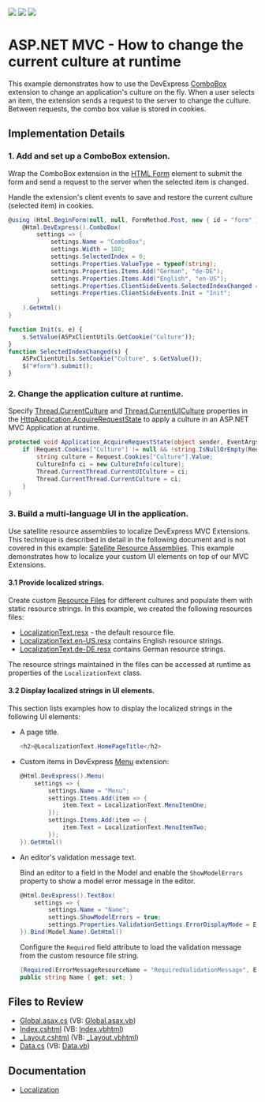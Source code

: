 <!-- default badges list -->
![](https://img.shields.io/endpoint?url=https://codecentral.devexpress.com/api/v1/VersionRange/128566207/14.1.3%2B)
[![](https://img.shields.io/badge/Open_in_DevExpress_Support_Center-FF7200?style=flat-square&logo=DevExpress&logoColor=white)](https://supportcenter.devexpress.com/ticket/details/T108173)
[![](https://img.shields.io/badge/📖_How_to_use_DevExpress_Examples-e9f6fc?style=flat-square)](https://docs.devexpress.com/GeneralInformation/403183)
<!-- default badges end -->

# ASP.NET MVC - How to change the current culture at runtime

This example demonstrates how to use the DevExpress [ComboBox](https://docs.devexpress.com/AspNetMvc/8984/components/data-editors-extensions/combobox) extension to change an application's culture on the fly. When a user selects an item, the extension sends a request to the server to change the culture.  Between requests, the combo box value is stored in cookies.

## Implementation Details

### 1. Add and set up a ComboBox extension.

Wrap the ComboBox extension in the [HTML Form](https://www.w3schools.com/html/html_forms.asp) element to submit the form and send a request to the server when the selected item is changed. 

Handle the extension's client events to save and restore the current culture (selected item) in cookies.

```cs  
@using (Html.BeginForm(null, null, FormMethod.Post, new { id = "form" })) {  
    @Html.DevExpress().ComboBox(  
        settings => {  
            settings.Name = "ComboBox";  
            settings.Width = 180;  
            settings.SelectedIndex = 0;  
            settings.Properties.ValueType = typeof(string);  
            settings.Properties.Items.Add("German", "de-DE");  
            settings.Properties.Items.Add("English", "en-US");  
            settings.Properties.ClientSideEvents.SelectedIndexChanged = "SelectedIndexChanged";  
            settings.Properties.ClientSideEvents.Init = "Init";  
        }  
    ).GetHtml()  
}  
```  

```js
function Init(s, e) {
    s.SetValue(ASPxClientUtils.GetCookie("Culture"));
}
function SelectedIndexChanged(s) {
    ASPxClientUtils.SetCookie("Culture", s.GetValue());
    $("#form").submit();
}
```

### 2. Change the application culture at runtime.

Specify [Thread.CurrentCulture](https://learn.microsoft.com/en-us/dotnet/api/system.threading.thread.currentculture) and [Thread.CurrentUICulture](https://learn.microsoft.com/en-us/dotnet/api/system.threading.thread.currentuiculture) properties in the [HttpApplication.AcquireRequestState](https://learn.microsoft.com/en-us/dotnet/api/system.web.httpapplication.acquirerequeststate) to apply a culture in an ASP.NET MVC Application at runtime.

```cs  
protected void Application_AcquireRequestState(object sender, EventArgs e) {  
    if (Request.Cookies["Culture"] != null && !string.IsNullOrEmpty(Request.Cookies["Culture"].Value)) {  
        string culture = Request.Cookies["Culture"].Value;  
        CultureInfo ci = new CultureInfo(culture);  
        Thread.CurrentThread.CurrentUICulture = ci;  
        Thread.CurrentThread.CurrentCulture = ci;  
    }  
}  
```  

### 3. Build a multi-language UI in the application.

Use satellite resource assemblies to localize DevExpress MVC Extensions. This technique is described in detail in the following document and is not covered in this example: [Satellite Resource Assemblies](https://docs.devexpress.com/AspNet/12050/common-concepts/localization/satellite-resource-assemblies). This example demonstrates how to localize your custom UI elements on top of our MVC Extensions.

#### 3.1 Provide localized strings.

Create custom [Resource Files](https://learn.microsoft.com/en-us/previous-versions/windows/silverlight/dotnet-windows-silverlight/cc296240(v=vs.95)) for different cultures and populate them with static resource strings. In this example, we created the following resources files:

* [LocalizationText.resx](./CS/Localization/Content/LocalizationText.resx) - the default resource file.
* [LocalizationText.en-US.resx](./CS/Localization/Content/LocalizationText.en-US.resx) contains English resource strings.
* [LocalizationText.de-DE.resx](./CS/Localization/Content/LocalizationText.de-DE.resx) contains German resource strings.

The resource strings maintained in the files can be accessed at runtime as properties of the `LocalizationText` class.

#### 3.2 Display localized strings in UI elements.

This section lists examples how to display the localized strings in the following UI elements:

* A page title.

    ```cs  
    <h2>@LocalizationText.HomePageTitle</h2>  
    ```  

* Custom items in DevExpress [Menu](https://docs.devexpress.com/AspNetMvc/8968/components/site-navigation-and-layout/menu) extension:  
  
    ```cs  
    @Html.DevExpress().Menu(  
        settings => {  
            settings.Name = "Menu";  
            settings.Items.Add(item => {  
                item.Text = LocalizationText.MenuItemOne;  
            });  
            settings.Items.Add(item => {  
                item.Text = LocalizationText.MenuItemTwo;  
            });  
    }).GetHtml()  
    ```  

* An editor's validation message text.

    Bind an editor to a field in the Model and enable the `ShowModelErrors` property to show a model error message in the editor.

    ```cs  
    @Html.DevExpress().TextBox(  
        settings => {  
            settings.Name = "Name";  
            settings.ShowModelErrors = true;  
            settings.Properties.ValidationSettings.ErrorDisplayMode = ErrorDisplayMode.ImageWithText;  
    }).Bind(Model.Name).GetHtml()  
    ```  

    Configure the `Required` field attribute to load the validation message from the custom resource file string. 
    
    ```cs
    [Required(ErrorMessageResourceName = "RequiredValidationMessage", ErrorMessageResourceType = typeof(LocalizationText))]
    public string Name { get; set; }
    ```

## Files to Review

* [Global.asax.cs](./CS/Localization/Global.asax.cs) (VB: [Global.asax.vb](./VB/Localization/Global.asax.vb))
* [Index.cshtml](./CS/Localization/Views/Home/Index.cshtml) (VB: [Index.vbhtml](./VB/Localization/Views/Home/Index.vbhtml))
* [_Layout.cshtml](./CS/Localization/Views/Shared/_Layout.cshtml) (VB: [_Layout.vbhtml](./VB/Localization/Views/Shared/_Layout.vbhtml))
* [Data.cs](./CS/Localization/Models/Data.cs) (VB: [Data.vb](./VB/Localization/Models/Data.vb))

## Documentation

* [Localization](https://docs.devexpress.com/AspNetMvc/402209/common-features/localization)

